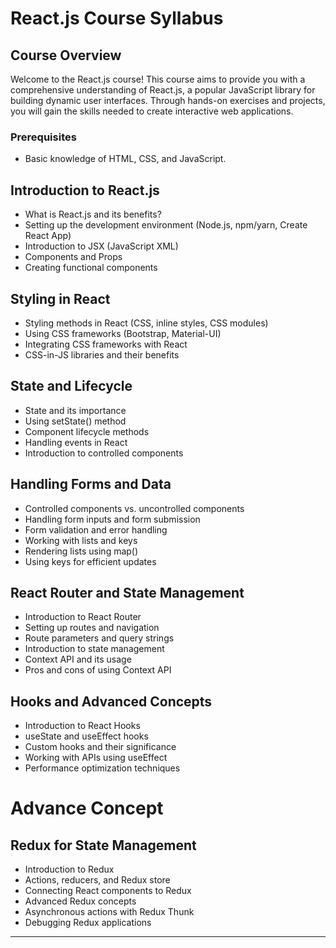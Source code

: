 # React.js Course Syllabus

## Course Overview
Welcome to the React.js course! This course aims to provide you with a comprehensive understanding of React.js, a popular JavaScript library for building dynamic user interfaces. Through hands-on exercises and projects, you will gain the skills needed to create interactive web applications.

### Prerequisites 
- Basic knowledge of HTML, CSS, and JavaScript.

## Introduction to React.js
- What is React.js and its benefits?
- Setting up the development environment (Node.js, npm/yarn, Create React App)
- Introduction to JSX (JavaScript XML)
- Components and Props
- Creating functional components

## Styling in React
- Styling methods in React (CSS, inline styles, CSS modules)
- Using CSS frameworks (Bootstrap, Material-UI)
- Integrating CSS frameworks with React
- CSS-in-JS libraries and their benefits

## State and Lifecycle
- State and its importance
- Using setState() method
- Component lifecycle methods
- Handling events in React
- Introduction to controlled components

## Handling Forms and Data
- Controlled components vs. uncontrolled components
- Handling form inputs and form submission
- Form validation and error handling
- Working with lists and keys
- Rendering lists using map()
- Using keys for efficient updates

## React Router and State Management
- Introduction to React Router
- Setting up routes and navigation
- Route parameters and query strings
- Introduction to state management
- Context API and its usage
- Pros and cons of using Context API

## Hooks and Advanced Concepts
- Introduction to React Hooks
- useState and useEffect hooks
- Custom hooks and their significance
- Working with APIs using useEffect
- Performance optimization techniques
# Advance Concept
## Redux for State Management
- Introduction to Redux
- Actions, reducers, and Redux store
- Connecting React components to Redux
- Advanced Redux concepts
- Asynchronous actions with Redux Thunk
- Debugging Redux applications
---
